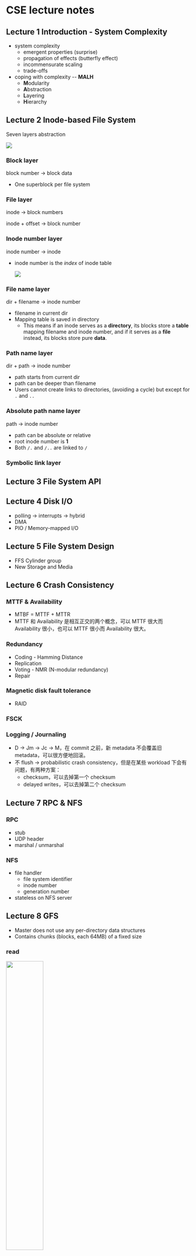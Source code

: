 # CSE lecture notes

## Lecture 1  Introduction - System Complexity

+ system complexity
  + emergent properties (surprise)
  + propagation of effects (butterfly effect)
  + incommensurate scaling 
  + trade-offs
+ coping with complexity -- **MALH**
  + **M**odularity
  + **A**bstraction
  + **L**ayering
  + **H**ierarchy

## Lecture 2  Inode-based File System

Seven layers abstraction

![](./images/fs1.png)

### Block layer

block number -> block data

+ One superblock per file system

### File layer

inode -> block numbers

inode + offset -> block number

### Inode number layer

inode number -> inode

+ inode number is the *index* of inode table

  ![](./images/fs2.png)

### File name layer

dir + filename -> inode number

+ filename in current dir
+ Mapping table is saved in directory
  + This means if an inode serves as a **directory**, its blocks store a **table** mapping filename and inode number, and if it serves as a **file** instead, its blocks store pure **data**.

### Path name layer

dir + path -> inode number

+ path starts from current dir
+ path can be deeper than filename
+ Users cannot create links to directories, (avoiding a cycle) but except for `.` and `..`

### Absolute path name layer

path -> inode number

- path can be absolute or relative
- root inode number is **1**
- Both `/.` and `/..` are linked to `/`

### Symbolic link layer

## Lecture 3  File System API

## Lecture 4  Disk I/O

+ polling -> interrupts -> hybrid
+ DMA
+ PIO / Memory-mapped I/O

## Lecture 5  File System Design

+ FFS  Cylinder group
+ New Storage and Media

## Lecture 6  Crash Consistency

### MTTF & Availability

+ MTBF = MTTF + MTTR
+ MTTF 和 Availability 是相互正交的两个概念，可以 MTTF 很大而 Availability 很小，也可以 MTTF 很小而 Availability 很大。

### Redundancy

+ Coding - Hamming Distance
+ Replication
+ Voting - NMR (N-modular redundancy)
+ Repair

### Magnetic disk fault tolerance

+ RAID

### FSCK

### Logging / Journaling

+ D -> Jm -> Jc -> M，在 commit 之前，新 metadata 不会覆盖旧 metadata，可以很方便地回滚。
+ 不 flush -> probabilistic crash consistency，但是在某些 workload 下会有问题，有两种方案：
  + checksum，可以去掉第一个 checksum
  + delayed writes，可以去掉第二个 checksum

## Lecture 7  RPC & NFS

### RPC

+ stub
+ UDP header
+ marshal / unmarshal

### NFS

+ file handler
  + file system identifier
  + inode number
  + generation number
+ stateless on NFS server

## Lecture 8  GFS

+ Master does not use any per-directory data structures
+ Contains chunks (blocks, each 64MB) of a fixed size

### read

<div>
    <img src="images/gfs-read.png" width="45%" />
</div>

### write

<div>
    <img src="images/gfs-write1.png" width="45%" />
    <img src="images/gfs-write2.png" width="45%" />
</div>

## Lecture 9  CDN & DNS

## Lecture 10  Introduction to Network and Link Layer

![](./images/network1.png)

![](./images/network2.png)

### Application Layer

+ Entities: client and server
+ Namespace: URL

### Transport Layer

+ Entities: sender and receiver

+ Namespace: port

+ TCP: Retransmit packet if lost

  UDP: Nothing

  ![](./images/tcp-udp.jpg)

### Network Layer

+ Entities: gateway, bridge, router...
+ Namespace: IP address
+ What to care: next hop decided by route table

![](./images/ip.png)

### Link Layer

+ Entities: hub, switcher, twisted line, cable line...
+ Namespace: no name needed
+ What to care: physical transfer, error detection

### Link Layer Detail

#### Physical transmission

- parallel transmission
- serial transmission
- VCO
- Manchester Code 0 -> 01, 1 -> 10

#### Multiplexing the link

- Isochronous communication
- Asynchronous communication

#### Framing bits & bit sequence

+ Choose a pattern of bits, e.g., 7 one-bits in a row, as a frame-separator (where a frame
  begins and ends)
+ Bit stuffing: if data contains 6 ones in a row, then add an extra bit 0

#### Detecting transmission errors

+ fault tolerancy -> redundancy
  + simple parity check (2 bits -> 3 bits)
  + 4 bits -> 7 bits

#### Providing a useful interface to the up layer

## Lecture 11  Network Layer

+ IP: Best-effort Network

![](./images/network-layer.png)

### NAT

+ Network Address Translation

  ![](./images/nat.png)

## Lecture 12  Network Layer: Routing

+ 为了实现冲突检测，包的最小长度要满足接收这个包的时间大于包传递的最大延迟，这样即可保证在一个包发出和接收的两个时刻之间没有其他包被发出。
+ 路由器和交换机的区别：
  + 路由器：网络层，IP 地址，不同网段
  + 交换机：链路层，MAC 地址，同一网段
+ IP 地址和 MAC 地址的区别：IP 地址本质上是终点地址，它在跳过路由器（hop）的时候不会改变（NAT 除外），而 MAC 地址则是下一跳的地址，每跳过一次路由器都会改变。

### ARP

+ Address Resolution Protocal
+ Name mapping: IP address <-> MAC address
+ ARP Spoofing / Man-in-the-Middle Attack: 污染 ARP cache，使得包被发往错误的 MAC 地址。

### Routing

构建路由表的两种方法：

+ Link-state Routing： 告诉所有节点自己到邻居的距离（只需要告诉一次就能在每个节点构建出网络拓扑）
+ Distance-vector Routing： 告诉邻居节点自己到所有节点的当前距离（当前距离是指可能会经过多次更新，路由表才会到达最优状态）

#### Problem of Infinity

由于 Distance-vector Routing 方法中不同节点的传播顺序不同，有可能会造成明明两个节点之间的网络已经崩了，但是还能通过另一个节点的数据虚假地恢复出来，而且和不可通信的节点之间的距离会不停增大。

Split Horizon 是一个尝试性的解决方案，即如果路由表中的某条记录是某个节点告诉我的，那我就不再把这条记录告诉那个节点，但仍然不能彻底解决这个问题。

#### Scale to Internet

+ Path Vector Exchange：不仅告诉邻居自己到所有节点的当前距离，还告诉他们这些距离是经过哪些节点走出来的。
+ Hierarchical Address Assignment：引入层级结构，简化路由表。
+ Topological Addressing：进一步简化路由表，CIDR Notation，子网掩码。

## Lecture 13  End-to-end Layer

### BGP

+ Border Gateway Protocal
+ Customer / Provider / Peer

### End-to-end layer

+ No "one size fits all": UDP / TCP / RTP

#### Assurance of at-least-once delivery

Remember state at the **sending side**

RTT (Round-trip time) = to_time + process_time + back_time (ack)

How to decide timeout ?

+ Fixed timer: Evil
+ Adaptive timer
+ NAK (Negative ACK)

#### Assurance of at-most-once delivery

Maintains a table of nonce at the **receiving side**

Tombstones

#### Assurance of data integrity

data integrity: Receiver gets the same contents as sender

Checksum

#### Assurance of stream order & closing of connections

when out of order: receiving side window

#### Assurance of jitter control

#### Assurance of authenticity and privacy

#### Assurance of end-to-end performance

+ Lock-step

+ Pipeline

  + Fixed window

  + Sliding window

    window size = round-trip time * bottleneck data rate

### TGP Congestion Control

Network & End-to-end layers share the responsibility for handling congestion

#### AIMD

+ Additive Increase, Multiplicative Decrease

+ retrofitting: slow start

+ AIMD leads to efficiency and fairness

  ![](./images/AIMD.png)

## Lecture 14  Transaction

### CAP

+ Consistency, Availability, Partition Tolerance
+ P：通常是一个事实
+ C 和 A 并不是 0 或 1 的选择

### All or Nothing

+ commit point

#### shadow copy

+ work well for a single file

#### logging

+ Basic operations: begin, write, read, commit, abort
+ 在 all or nothing 的 context 中，不考虑某一个变量还未 commit 就在另一个 transaction 中被写的情况

#### log + cell

+ Write-ahead-log protocol: WAL

  log the update before installing it

+ recovery: undo，因为 cell 里的数据有可能没有 commit

#### Optimization

+ log + cell + cell cache

  recovery: undo + redo，因为 disk cell 里的数据可能没有 commit，也有可能不是最新的

+ truncate the log

  + checkpointing
  + non-quiescent checkpointing

+ external synchronous I/O 

  It will not be flushed until something externally visible happens

## Lecture 15  Before or After

+ race condition

### Serializability

![](./images/serializability.png)

+ Conflict Graph

  A schedule is conflict serializable if and only if it has an **acyclic** conflict graph

+ A schedule is conflict / view serializable if it is conflict / view equivalent to some **serial** schedule

+ Conflict Serializability VS. View Serializability

  conflict serializability has practical benefits

### Generate Conflict-Serializability Schedules

+ pessimistic: global lock, 2-phase locking
+ optimistic: optimistic concurrency control (OCC)

#### Global Lock

+ system-wide locking

#### Simple Locking

+ data-wide locking

#### Two-phase Locking

+ After transaction releases a lock, it cannot acquire any other locks.
+ 2PL Can Result in Deadlock

#### Optimistic Concurrency Control

1. Concurrent local processing 
2. Validation in critical section
3. Commit the results in critical section or abort

## Lecture 16  Lock & Memory Model

+ Peterson's Algorithms: no use any more due to problem of memory consistency

### Memory Consistency Model

+ Strict Consistency：只要某个线程写了，其他所有线程可以立刻读到

+ Sequential Consistency：某个线程写了，其他线程可以不用立刻能读到，只要这个顺序看上去和顺序读写的顺序一样就行，考虑了 write 的 latency

  <div>
      <img src="./images/sequential-consistency1.png" width="49%" />
      <img src="./images/sequential-consistency3.png" width="49%" />
  </div>

+ Processor Consistency：不同的线程读不同线程写的数据顺序可以不一样，考虑了 network 的 latency

### Atomic Instructions

+ atomicity by hardware
+ TestAndSet
+ CompareAndSwap
+ LoadLinked / StoreConditional 
+ FetchAndAdd

### Lock Granularity

+ Coarse-grain vs. Fine-grain

### Deadlock

+ Lock ordering (pessimistic)
+ Backing out (optimistic)
+ Timer expiration (optimistic)
+ Cycle detection (optimistic)

## Lecture 17  Thread & Condition Variable

### Yield()

1. suspend running thread
2. choose new thread
3. resume thread to run

但即使用了 yield，当有很多 sender 在等的时候也会做很多 unnecessary check，所以更好的做法是让 sender 去睡觉

### Conditional Variable

有了 conditional variable，等待的 sender 就可以去睡觉，但是为了让 release-wait-acquire 变成一个原子操作（解决 Lost-notify Problem），把 wait 接口改成可以接受一个 lock 参数，并引入新接口：yield_wait()。

但是因为引入了新状态 WAITING，在 yield_wait() 选择新线程的时候有可能会因找不到 RUNNABLE 的线程而陷入死锁，所以要在 while 循环中放锁再拿锁。

但是在放锁拿锁的间隙，另外一个 CPU 可以来执行同一个线程，这会导致两个 CPU 的栈指针指向同一块内存，一个 CPU 执行完操作更改了栈后，另一个 CPU 的栈指针会被污染，所以要在进入 while 循环前保存当前 CPU 的栈指针，使其指向一个相对私有的内存。

### Preemption

再考虑 preemption 的问题，在拿着 t_lock 的时候即使由于时间片用完被调度走了，别的线程也拿不了锁，所以在拿锁放锁的时候相应地关闭开启 interrupt（注意开关中断和拿放锁的顺序）

但是在放锁拿锁的间隙（while 循环中），也同时是开启中断的间隙，时间片用完被调度走了，当前 CPU 执行另一个线程，另一个线程在 yield_wait() 的第一行会拿到错误的 id，所以要在先前线程进入 while 循环前将其设为 null。

## Lecture 18  Thread Layer & Processor Layer

+ Thread Exit:

  ![](./images/thread-processor1.png)

+ Context Switch:

  ![](./images/thread-processor2.png)

<div style="text-align:center;">
    <img src="./images/thread-processor3.png" width="60%" />
</div>
## Lecture 19  Distributed Transaction

client + coordinator + two servers

### Two-phase Commit

+ phase-1: preparation / voting：Lower layer 准备就绪
+ phase-2: commitment：Higher layer 确认 commit

可以嵌套，higher layer 可以是更上层的 lower layer

3N messages

### Replication Consistency

#### Optimistic Replication

use timestamps

Time measuring: measure time intervals (fixed-frequency oscillator)

Synchronize a clock over the Internet: NTP, but need to take into account network latency

There exists a principle: time never goes backwards

File Reconciliation

Vector Timestamps

#### Pessimistic Replication

Quorum: Qr + Qw > Nreplicas

## Lecture 20  RSM & PAXOS

There still exists a problem: Clients' requests to different servers can arrive in different order.

### RSM

Replicated State Machines

RSM 的核心在于 replica 的起始状态、输入顺序都是一样的，输入都是确定的，所以最终也能达到共同的状态，Primary / Backup Model 只是 RSM 使用的一个 mechanism：Primary 确定所有 non-deterministic 的值并将某一执行顺序发送给所有 backup，这样 backup 即满足 RSM 的核心要求。

What if Primary fails? -> Coordinator knows about both primary and backup, and decides which to use? -> split brain: Multiple coordinators + Network partition = Problem

So introduce View Server

Primary in view `i` must have been primary or backup in view `i-1` （传承）

### PAXOS

rounds and phases are asynchronous

不保证 termination

#### phase 0: request

<div>
    <img src="./images/paxos0.png" width="45%" />
</div>

#### phase 1: proposal -> promise

<div>
    <img src="./images/paxos1a.png" width="45%" />
    <img src="./images/paxos1b.png" width="45%" />
</div>

#### phase 2: accept

如果在 phase 1b 收到的所有 promise 都不含 value，则 leader 可以自己指定一个 value

否则，accept request 中的 value 必须是 promise 中最大 N 对应的那个 value

<div>
    <img src="./images/paxos2a.png" width="45%" />
    <img src="./images/paxos2b.png" width="45%" />
</div>

#### phase 3: learn

<div>
    <img src="./images/paxos3.png" width="45%" />
</div>

### Paxos for RSM

Paxos 可以用来保证 RSM 中多个 View Server 之间的一致性。

## Lecture 21  P2P & Blockchain

### P2P Network

BitTorrent: Tracker, Seeder, Peer

But rely on tracker, cannot scale to large numbers of torrents

Scalable lookup: Distributed Hash Table (DHT):

+ Simple lookup: O(N)
+ Finger Table: O(logN)

But failure may cause incorrect lookup, solution: successor lists

### Bitcoin & Blockchain

+ Smart Contract: The nodes not only store transactions, but also code
+ Permission Chain: Bitcoin is a permission-less chain

## Lecture 22  System Performance

Buy new hardware - Moore's Law

Why performance bottleneck?

1. physical limitation
2. sharing

How to improve performance?

1. measure the system, find the bottleneck
2. relax the bottleneck

### Performance Matrics

+ Capacity
+ Latency
+ Throughput
+ Utilization

How to improve throughput? Reduce latency & Increase paralleling

How to improve latency:

+ Fast Path: Make the common case faster (like cache)
+ Concurrency
+ Overlapping, prefetching

## Lecture 23  Fighting bottlenecks

### Batching

Dallying: procrastination sometimes helps

+ write absorption (write back)
+ group commit

### Caching

make common case faster

### Concurrency

Speculation, but need to be able to undo changes if wrong

### Parallelism

Out-of-order execution

### Case: I/O Bottleneck

Optimization: prefetch -> batch write -> overlap computation and I/O

### Cache policies

FIFO, but has Belady's anomaly

OPT, LRU, Clock algorithm

### Scheduling

+ FCFS, SJF, Round-Robin
+ Priority Scheduling Policy
  + high priority for I/O-bound jobs
  + low priority for CPU-bound jobs
  + priority inheritance
+ Earliest Deadline First
+ Disk scheduling:
  + First-come, first serve
  + Elevator algorithm
  + Shortest-seek first

## Lecture 24  Security Introduction

+ Why is Security so hard? --Because Security is a negative goal.
+ Why not using fault tolerant techniques?
  1. result may be too much, cannot afford once
  2. failures due to attacks may be highly correlated

### Policy: Goals

Security goals:

+ Confidentiality: who can read
+ Integrity: who can write

Liveness goals:

+ Availability: ensure service keep operating

### Threat Model: Assumptions

### Guard Model

+ Complete Mediation
+ Authentication and Authorization
+ principle of least privilege

## Lecture 25  Authentication

Trusted is bad.

Good design has few trusted components.

TCB: Trust Computing Base 信任基，必须要相信的东西

policy: high level

mechanism: low level

### Case: Password

guess password: Page-fault means first char is OK -- Timing Attack

solution: store hash of password

but adversary can guess using rainbow table

solution: salting

## Lecture 26  Secure Channel & Local Security

### Secure Channel

adversary in the network can observe, corrupt, inject and drop packets

<div style="text-align:center;">
    <img src="./images/encrypt-mac.png" width="60%" />
    <br />
    <br />
    <img src="./images/encrypt-mac2.png" width="80%" />
</div>

but there exists replay attacks - solution: add seq number

but there still exists reflection attacks - solution: use different keys for Alice and Bob

how do the parties know the keys? - Diffie-Hellman Key Exchange

but there still exists man-in-the-middle attack - solution: RSA Algorithm

Symmetric key encryption vs. Asymmetric key encryption

Certificate Authorities

### Local Security

### Taint Tracking

The lifetime of sensitive data should be minimized. --data exposure

比如将用户的输入标记为 taint，凡是被 taint 赋值过的变量也标记为 taint

taint check: seed -> tracker -> assert，性能下降 37.2x

## Lecture 27  ROP & CFI

### ROP

Stack buffer overflow -> Defense: DEP (Data Execution Prevention)

Code Reuse Attack / ROP (Return-oriented programming) -> Defense: 

+ Hide the binary file
+ ASLR (Address Space Layout Randomization)
+ Canary

### CFI

Control Flow Integrity

pre-determine control flow graph (CFG) of an application

improvement: shadow call stack

## Lecture 28  Minimize TCB

monolithic kernel vs. micro kernel:

<div>
    <img src="./images/monolithic-kernel.png" width="48%" />
    <img src="./images/micro-kernel.png" width="48%" />
</div>

*(blue components are in user space while red ones are in kernel space)*

TPM: Trusted Platform Module, Root of Trust

## Lecture 29  Virtual Machine

### CPU Virtualization

Why not run a VM as a process?  -Because privileged instructions cannot run in user mode like modifying CR3

So Trap and Emulate

<div style="text-align:center;">
    <img src="./images/trap-emulate.png" width="50%" />
</div>

But not all ISA are strictly virtualizable, such as X86. That means some instructions can be both privileged and unprivileged. (17 instructions)

How to deal with the 17 instructions?

#### Instruction Interpretation

Emulate pipeline in software

Easy but very slow

#### Binary Translator

Translate before execution

Translation unit is basic block

Translate 17 instructions to function calls

Some issues:

+ now interrupt will only happen at basic block boundary
+ need to handle self-modifying code (due to translated code cache)

#### Para-virtualization

Modify OS and let it cooperate with VMM

hypercall

#### New Hardware

<div style="text-align:center;">
    <img src="./images/ring.png" width="80%" />
</div>

### Memory Virtualization

#### Shadow paging

<div style="text-align:center;">
    <img src="./images/shadow-paging.png" width="80%" />
</div>

+ SPT: per application
+ GPT: per application
+ HPT: per VM

VMM needs to intercept when guest OS modifies page table, and update the shadow page table accordingly

Two shadow page tables, one for user, one for kernel:

<div style="text-align:center;">
    <img src="./images/2pt.png" width="90%" />
</div>

#### Direct paging

modify guest OS, no GPA needed

easy but not transparent to guest OS

#### New hardware

### I/O virtualization

+ Device emulation
+ Para-virtualization driver
+ New hardware

### Lecture 30  Enclave & TEE

still a long way to go...

##### Last-modified date: 2019.12.29, 1 p.m.






